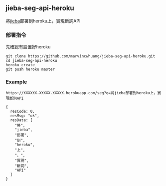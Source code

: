 ## jieba-seg-api-heroku
將[jieba](https://github.com/fxsjy/jieba)部署到heroku上，實現斷詞API

### 部署指令
先確認有設置好heroku
```
git clone https://github.com/marvincwhuang/jieba-seg-api-heroku.git
cd jieba-seg-api-heroku 
heroku create
git push heroku master
```
### Example 
```
https://XXXXXX-XXXXX-XXXXX.herokuapp.com/seg?q=將jieba部署到heroku上，實現斷詞API
```
```
{
  resCode: 0,
  resMsg: "ok",
  resData: [
    "將",
    "jieba",
    "部署",
    "到",
    "heroku",
    "上",
    "，",
    "實現",
    "斷詞",
    "API"
  ]
}
```
